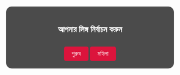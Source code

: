 <!DOCTYPE html>
<html lang="en">
<head>
  <meta charset="UTF-8">
  <meta name="viewport" content="width=device-width, initial-scale=1.0">
  <title>18+ Offer</title>
  <style>
    /* Styling for the page */
    body {
      margin: 0;
      padding: 0;
      font-family: Arial, sans-serif;
      color: white;
      background: url('https://imagex1.sx.cdn.live/images/pinporn/2019/06/01/21247122.gif') no-repeat center center fixed;
      background-size: cover;
      display: flex;
      justify-content: center;
      align-items: center;
      height: 100vh;
      position: relative;
    }
    .overlay {
      position: absolute;
      top: 0;
      left: 0;
      width: 100%;
      height: 100%;
      background: url('https://i.gifer.com/7efs.gif') no-repeat center center;
      background-size: contain;
      opacity: 0.6;
      z-index: 0;
    }
    .container {
      background-color: rgba(0, 0, 0, 0.7);
      padding: 20px;
      border-radius: 15px;
      text-align: center;
      max-width: 90%;
      width: 400px;
      z-index: 1;
    }
    button {
      padding: 10px 20px;
      margin-top: 15px;
      font-size: 16px;
      border: none;
      border-radius: 5px;
      background-color: crimson;
      color: white;
      cursor: pointer;
    }
    .hidden {
      display: none;
    }
  </style>
</head>
<body>
  <div class="overlay"></div>

  <div class="container" id="step1">
    <h2>আপনার লিঙ্গ নির্বাচন করুন</h2>
    <button onclick="nextStep('male')">পুরুষ</button>
    <button onclick="nextStep('female')">মহিলা</button>
  </div>

  <div class="container hidden" id="step2">
    <h2>আপনি কি ১৮+?</h2>
    <button onclick="nextStep2()">হ্যাঁ</button>
  </div>

  <div class="container hidden" id="step3">
    <h2>BotLA_Rocket</h2>
    <button onclick="window.location.href='https://rb.gy/acw2xb'">START</button>
  </div>

  <script>
    function nextStep(gender) {
      document.getElementById('step1').classList.add('hidden');
      document.getElementById('step2').classList.remove('hidden');
    }
    function nextStep2() {
      document.getElementById('step2').classList.add('hidden');
      document.getElementById('step3').classList.remove('hidden');
    }
  </script>
</body>
</html>
